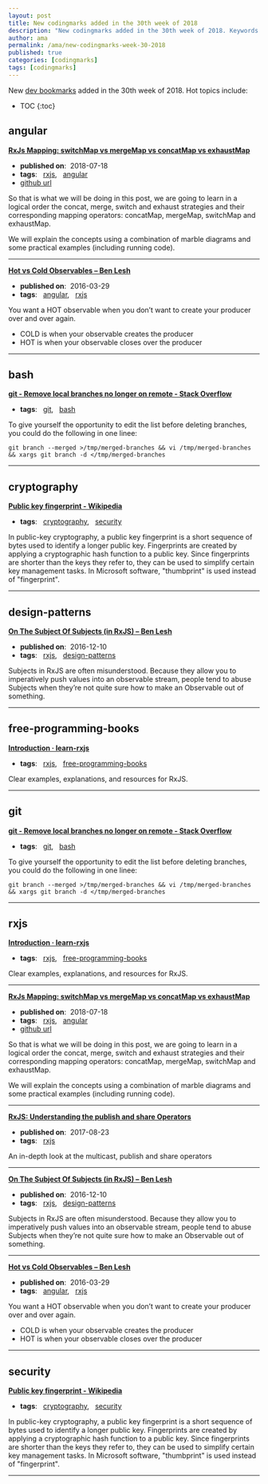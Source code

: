 ```yaml
---
layout: post
title: New codingmarks added in the 30th week of 2018
description: "New codingmarks added in the 30th week of 2018. Keywords: angular, bash, cryptography, design-patterns, free-programming-books, git, rxjs and security"
author: ama
permalink: /ama/new-codingmarks-week-30-2018
published: true
categories: [codingmarks]
tags: [codingmarks]
---
```

New [dev bookmarks](https://www.bookmarks.dev) added in the 30th week of 2018. Hot topics include:

* TOC
{:toc} 

<!--more-->

## angular 

**[RxJs Mapping: switchMap vs mergeMap vs concatMap vs exhaustMap](https://blog.angular-university.io/rxjs-higher-order-mapping/)**

  * <i class="fa fa-calendar"></i> **published on**: &nbsp;2018-07-18
  * **tags**: &nbsp; [rxjs](https://www.codingmarks.org/search?q=[rxjs]), &nbsp; [angular](https://www.codingmarks.org/search?q=[angular])
  * <i class="fa fa-github fa-lg"></i> [github url](https://github.com/angular-university/rxjs-course/tree/1-operators-finished)

So that is what we will be doing in this post, we are going to learn in a logical order the concat, merge, switch and exhaust strategies and their corresponding mapping operators: concatMap, mergeMap, switchMap and exhaustMap.

We will explain the concepts using a combination of marble diagrams and some practical examples (including running code).

<hr>

**[Hot vs Cold Observables – Ben Lesh](https://medium.com/@benlesh/hot-vs-cold-observables-f8094ed53339)**

  * <i class="fa fa-calendar"></i> **published on**: &nbsp;2016-03-29
  * **tags**: &nbsp; [angular](https://www.codingmarks.org/search?q=[angular]), &nbsp; [rxjs](https://www.codingmarks.org/search?q=[rxjs])

You want a HOT observable when you don’t want to create your producer over and over again.
* COLD is when your observable creates the producer
* HOT is when your observable closes over the producer

<hr>


## bash 

**[git - Remove local branches no longer on remote - Stack Overflow](https://stackoverflow.com/questions/7726949/remove-local-branches-no-longer-on-remote)**

  * **tags**: &nbsp; [git](https://www.codingmarks.org/search?q=[git]), &nbsp; [bash](https://www.codingmarks.org/search?q=[bash])

To give yourself the opportunity to edit the list before deleting branches, you could do the following in one linee:

```
git branch --merged >/tmp/merged-branches && vi /tmp/merged-branches && xargs git branch -d </tmp/merged-branches
```

<hr>


## cryptography 

**[Public key fingerprint - Wikipedia](https://en.wikipedia.org/wiki/Public_key_fingerprint)**

  * **tags**: &nbsp; [cryptography](https://www.codingmarks.org/search?q=[cryptography]), &nbsp; [security](https://www.codingmarks.org/search?q=[security])

In public-key cryptography, a public key fingerprint is a short sequence of bytes used to identify a longer public key. Fingerprints are created by applying a cryptographic hash function to a public key. Since fingerprints are shorter than the keys they refer to, they can be used to simplify certain key management tasks. In Microsoft software, "thumbprint" is used instead of "fingerprint".

<hr>


## design-patterns 

**[On The Subject Of Subjects (in RxJS) – Ben Lesh ](https://medium.com/@benlesh/on-the-subject-of-subjects-in-rxjs-2b08b7198b93)**

  * <i class="fa fa-calendar"></i> **published on**: &nbsp;2016-12-10
  * **tags**: &nbsp; [rxjs](https://www.codingmarks.org/search?q=[rxjs]), &nbsp; [design-patterns](https://www.codingmarks.org/search?q=[design-patterns])

Subjects in RxJS are often misunderstood. Because they allow you to imperatively push values into an observable stream, people tend to abuse Subjects when they’re not quite sure how to make an Observable out of something. 

<hr>


## free-programming-books 

**[Introduction · learn-rxjs](https://www.learnrxjs.io/)**

  * **tags**: &nbsp; [rxjs](https://www.codingmarks.org/search?q=[rxjs]), &nbsp; [free-programming-books](https://www.codingmarks.org/search?q=[free-programming-books])

Clear examples, explanations, and resources for RxJS.

<hr>


## git 

**[git - Remove local branches no longer on remote - Stack Overflow](https://stackoverflow.com/questions/7726949/remove-local-branches-no-longer-on-remote)**

  * **tags**: &nbsp; [git](https://www.codingmarks.org/search?q=[git]), &nbsp; [bash](https://www.codingmarks.org/search?q=[bash])

To give yourself the opportunity to edit the list before deleting branches, you could do the following in one linee:

```
git branch --merged >/tmp/merged-branches && vi /tmp/merged-branches && xargs git branch -d </tmp/merged-branches
```

<hr>


## rxjs 

**[Introduction · learn-rxjs](https://www.learnrxjs.io/)**

  * **tags**: &nbsp; [rxjs](https://www.codingmarks.org/search?q=[rxjs]), &nbsp; [free-programming-books](https://www.codingmarks.org/search?q=[free-programming-books])

Clear examples, explanations, and resources for RxJS.

<hr>

**[RxJs Mapping: switchMap vs mergeMap vs concatMap vs exhaustMap](https://blog.angular-university.io/rxjs-higher-order-mapping/)**

  * <i class="fa fa-calendar"></i> **published on**: &nbsp;2018-07-18
  * **tags**: &nbsp; [rxjs](https://www.codingmarks.org/search?q=[rxjs]), &nbsp; [angular](https://www.codingmarks.org/search?q=[angular])
  * <i class="fa fa-github fa-lg"></i> [github url](https://github.com/angular-university/rxjs-course/tree/1-operators-finished)

So that is what we will be doing in this post, we are going to learn in a logical order the concat, merge, switch and exhaust strategies and their corresponding mapping operators: concatMap, mergeMap, switchMap and exhaustMap.

We will explain the concepts using a combination of marble diagrams and some practical examples (including running code).

<hr>

**[RxJS: Understanding the publish and share Operators](https://blog.angularindepth.com/rxjs-understanding-the-publish-and-share-operators-16ea2f446635)**

  * <i class="fa fa-calendar"></i> **published on**: &nbsp;2017-08-23
  * **tags**: &nbsp; [rxjs](https://www.codingmarks.org/search?q=[rxjs])

An in-depth look at the multicast, publish and share operators

<hr>

**[On The Subject Of Subjects (in RxJS) – Ben Lesh ](https://medium.com/@benlesh/on-the-subject-of-subjects-in-rxjs-2b08b7198b93)**

  * <i class="fa fa-calendar"></i> **published on**: &nbsp;2016-12-10
  * **tags**: &nbsp; [rxjs](https://www.codingmarks.org/search?q=[rxjs]), &nbsp; [design-patterns](https://www.codingmarks.org/search?q=[design-patterns])

Subjects in RxJS are often misunderstood. Because they allow you to imperatively push values into an observable stream, people tend to abuse Subjects when they’re not quite sure how to make an Observable out of something. 

<hr>

**[Hot vs Cold Observables – Ben Lesh](https://medium.com/@benlesh/hot-vs-cold-observables-f8094ed53339)**

  * <i class="fa fa-calendar"></i> **published on**: &nbsp;2016-03-29
  * **tags**: &nbsp; [angular](https://www.codingmarks.org/search?q=[angular]), &nbsp; [rxjs](https://www.codingmarks.org/search?q=[rxjs])

You want a HOT observable when you don’t want to create your producer over and over again.
* COLD is when your observable creates the producer
* HOT is when your observable closes over the producer

<hr>


## security 

**[Public key fingerprint - Wikipedia](https://en.wikipedia.org/wiki/Public_key_fingerprint)**

  * **tags**: &nbsp; [cryptography](https://www.codingmarks.org/search?q=[cryptography]), &nbsp; [security](https://www.codingmarks.org/search?q=[security])

In public-key cryptography, a public key fingerprint is a short sequence of bytes used to identify a longer public key. Fingerprints are created by applying a cryptographic hash function to a public key. Since fingerprints are shorter than the keys they refer to, they can be used to simplify certain key management tasks. In Microsoft software, "thumbprint" is used instead of "fingerprint".

<hr>

